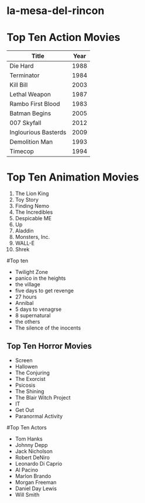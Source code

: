 
# la-mesa-del-rincon
# Top Ten Action Movies

Title | Year
----- | -----
Die Hard | 1988
Terminator | 1984
Kill Bill | 2003
Lethal Weapon | 1987
Rambo First Blood | 1983
Batman Begins | 2005
007 Skyfall | 2012
Inglourious Basterds | 2009
Demolition Man | 1993
Timecop | 1994

# Top Ten Animation Movies 

1.  The Lion King 
2. Toy Story 
3. Finding Nemo 
4. The Incredibles
5. Despicable ME
6. Up
7. Aladdin
8. Monsters, Inc.
9. WALL-E
10. Shrek




#Top ten

- Twilight Zone
- panico in the heights
- the village
- five days to get revenge
- 27 hours
- Annibal
- 5 days to venagrse
- 8 supernatural
- the others
- The silence of the inocents

## Top Ten Horror Movies
- Screen
- Hallowen
- The Conjuring
- The Exorcist
- Psicosis
- The Shining
- The Blair Witch Project
- IT
- Get Out
- Paranormal Activity


#Top Ten Actors 

- Tom Hanks
- Johnny Depp
- Jack Nicholson 
- Robert DeNiro 
- Leonardo Di Caprio 
- Al Pacino 
- Marlon Brando
- Morgan Freeman
- Daniel Day Lewis
- Will Smith
 
